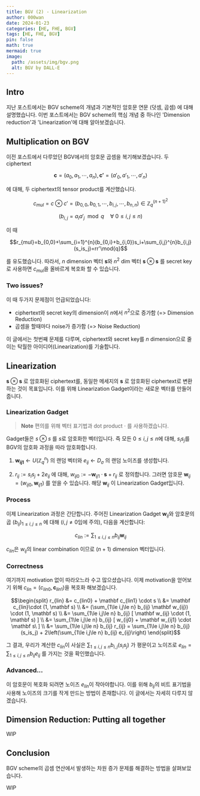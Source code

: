 ```yaml
---
title: BGV (2) - Linearization
author: 000wan
date: 2024-01-23
categories: [HE, FHE, BGV]
tags: [HE, FHE, BGV]
pin: false
math: true
mermaid: true
image:
  path: /assets/img/bgv.png
  alt: BGV by DALL-E
---
```


## Intro

지난 포스트에서는 BGV scheme의 개념과 기본적인 암호문 연문 (덧셈, 곱셈) 에 대해 설명했습니다. 이번 포스트에서는 BGV scheme의 핵심 개념 중 하나인 'Dimension reduction'과 'Linearization'에 대해 알아보겠습니다.

## Multiplication on BGV

이전 포스트에서 다루었던 BGV에서의 암호문 곱셈을 복기해보겠습니다.
두 ciphertext

$$\mathbf{c}=(a_0, a_1, \cdots, a_n), \mathbf{c'}=(a'_0, a'_1, \cdots, a'_n)$$

에 대해, 두 ciphertext의 tensor product를 계산했습니다.

$$c_{mul}=c\otimes c'=(b_{0, 0}, b_{0, 1}, \cdots, b_{i, j}, \cdots, b_{n, n})\in \mathbb{Z}_q^{(n+1)^2}$$

$$(b_{i, j}=a_ia'_j \mod{q}\quad \forall\ 0\le i,j\le n)$$

이 때

$$r_{mul}=b_{0,0}+\sum_{i=1}^{n}(b_{0,i}+b_{i,0})s_i+\sum_{i,j}^{n}b_{i,j}(s_is_j)=rr'\mod{q}$$

를 유도했습니다.
따라서, $n$ dimension 벡터 $\mathbf{s}$와 $n^2$ dim 벡터 $\mathbf{s}\otimes\mathbf{s}$ 를 secret key로 사용하면 $c_{mul}$을 올바르게 복호화 할 수 있습니다.

### Two issues?

이 때 두가지 문제점이 언급되었습니다:
- ciphertext와 secret key의 dimension이 $n$에서 $n^2$으로 증가함 (=> Dimension Reduction)
- 곱셈을 할때마다 noise가 증가함 (=> Noise Reduction)

이 글에서는 첫번째 문제를 다루며, ciphertext와 secret key를 $n$ dimension으로 줄이는 탁월한 아이디어(Linearization)를 기술합니다. 

## Linearization

$\mathbf{s}\otimes\mathbf{s}$ 로 암호화된 ciphertext를, 동일한 메세지의 $\mathbf{s}$ 로 암호화된 ciphertext로 변환하는 것이 목표입니다.
이를 위해 Linearization Gadget이라는 새로운 벡터를 만들어 줍니다.

### Linearization Gadget

> **Note**
> 편의를 위해 벡터 표기법과 dot product $\cdot$ 를 사용하겠습니다.

Gadget들은 $s\otimes s$ 를 $s$로 암호화한 벡터입니다. 즉 모든 $0\le i,j\le n$에 대해, $s_is_j$를 BGV의 암호화 과정을 따라 암호화합니다.

1. $\mathbf{w_{ij1}} \leftarrow U(\mathbb{Z}^n_q)$ 의 랜덤 벡터와 $e_{ij}\leftarrow D_{\sigma}$ 의 랜덤 노이즈를 생성합니다.

2. $r_{ij} := s_is_j+2e_{ij}$ 에 대해, $w_{ij0} := -\mathbf w_{ij1}\cdot \mathbf s + r_{ij}$ 로 정의합니다. 그러면 암호문 $\mathbf w_{ij}=(w_{ij0}, \mathbf w_{ij1})$ 를 얻을 수 있습니다. 해당 $\mathbf w_{ij}$ 이 Linearization Gadget입니다.

### Process
이제 Linearization 과정은 간단합니다. 주어진 Linearization Gadget $\mathbf w_{ij}$와 암호문의 곱 $(b_{ij})_{1\le i,j\le n}$ 에 대해 ($i,j \neq 0$임에 주의), 다음을 계산합니다:

$$c_{lin} := \sum_{1\le i,j\le n} b_{ij} \mathbf w_{ij} $$

$c_{lin}$은 $w_{ij}$의 linear combination 이므로 $(n+1)$ dimension 벡터입니다.

### Correctness
여기까지 motivation 없이 따라오느라 수고 많으셨습니다. 이제 motivation을 얻어보기 위해 $c_{lin}=(c_{lin0}, \mathbf c_{lin1})$을 복호화 해보겠습니다.

$$\begin{split}
r_{lin} &= c_{lin0} + \mathbf c_{lin1} \cdot s \\
&= \mathbf c_{lin}\cdot (1, \mathbf s) \\
&= (\sum_{1\le i,j\le n} b_{ij} \mathbf w_{ij}) \cdot (1, \mathbf s) \\
&= \sum_{1\le i,j\le n} b_{ij} [ \mathbf w_{ij} \cdot (1, \mathbf s) ] \\
&= \sum_{1\le i,j\le n} b_{ij} [ w_{ij0} + \mathbf w_{ij1} \cdot \mathbf s\ ] \\
&= \sum_{1\le i,j\le n} b_{ij} r_{ij}
= \sum_{1\le i,j\le n} b_{ij} (s_is_j) + 2\left(\sum_{1\le i,j\le n} b_{ij} e_{ij}\right)
\end{split}$$

그 결과, 우리가 계산한 $c_{lin}$이 사실은 $\sum_{1\le i,j\le n} b_{i,j}(s_is_j)$ 가 평문이고 노이즈로 $e_{lin} = \sum_{1\le i,j\le n} b_{ij} e_{ij}$ 를 가지는 것을 확인했습니다.

### Advanced...
이 암호문이 복호화 되려면 노이즈 $e_{lin}$이 작아야합니다. 이를 위해 $b_{ij}$의 비트 표기법을 사용해 노이즈의 크기를 작게 만드는 방법이 존재합니다. 이 글에서는 자세히 다루지 않겠습니다.

## Dimension Reduction: Putting all together

WIP

## Conclusion

BGV scheme의 곱셈 연산에서 발생하는 차원 증가 문제를 해결하는 방법을 살펴보았습니다. 

WIP
